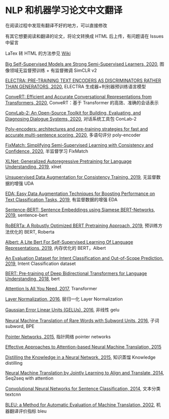 # NLP 和机器学习论文中文翻译

在阅读过程中发现有翻译不好的地方，可以直接修改

有其它想要阅读和翻译的论文，将论文转换成 HTML 后上传，有问题请在 Issues 中留言

LaTex 转 HTML 的方法参见 [Wiki](https://github.com/yiyibooks/nlp_machine_learning_papers/wiki/%E5%A6%82%E4%BD%95%E5%B0%86-LaTex-%E8%BD%AC%E6%8D%A2%E6%88%90-HTML) 

[Big Self-Supervised Models are Strong Semi-Supervised Learners, 2020](https://www.yiyibooks.cn/nlp/SimCLRv2/index.html), 图像领域无监督预训练 + 有监督微调 SimCLR v2

[ELECTRA: PRE-TRAINING TEXT ENCODERS AS DISCRIMINATORS RATHER THAN GENERATORS, 2020](https://yiyibooks.cn/nlp/ELECTRA/index.html), ELECTRA 生成器+判别器预训练语言模型

[ConveRT: Efficient and Accurate Conversational Representations from Transformers, 2020](https://www.yiyibooks.cn/nlp/ConvRT/index.html), ConveRT：基于 Transformer 的高效、准确的会话表示

[ConvLab-2: An Open-Source Toolkit for Building, Evaluating, and Diagnosing Dialogue Systems, 2020](https://www.yiyibooks.cn/nlp/ConvLab2/index.html), 对话系统工具包 ConLab-2

[Poly-encoders: architectures and pre-training strategies for fast and accurate multi-sentence scoring, 2020](https://www.yiyibooks.cn/nlp/poly-encoder/index.html), 多语句评分 poly-encoder

[FixMatch: Simplifying Semi-Supervised Learning with Consistency and Confidence, 2020](https://www.yiyibooks.cn/nlp/FixMatch/index.html), 半监督学习 FixMatch

[XLNet: Generalized Autoregressive Pretraining for Language Understanding, 2019](https://www.yiyibooks.cn/nlp/XLNet/index.html), xlnet

[Unsupervised Data Augmentation for Consistency Training, 2019](https://www.yiyibooks.cn/nlp/uda/index.html), 无监督数据的增强 UDA

[EDA: Easy Data Augmentation Techniques for Boosting Performance on Text Classification Tasks, 2019](https://yiyibooks.cn/nlp/EDA/index.html), 有监督数据的增强 EDA

[Sentence-BERT: Sentence Embeddings using Siamese BERT-Networks, 2019](https://www.yiyibooks.cn/nlp/SentenceBERT_Sentence_Embeddings_using_Siamese_BERTNetworks/index.html), sentence-bert

[RoBERTa: A Robustly Optimized BERT Pretraining Approach, 2019](https://www.yiyibooks.cn/nlp/roberta/index.html), 预训练方法优化的 BERT, Roberta

[Albert: A Lite Bert For Self-Supervised Learning Of Language Representations, 2019](https://yiyibooks.cn/yiyibooks/A_LITE_BERT_FOR_SELFSUPERVISED_LEARNING_OF_LANGUAGE_REPRESENTATIONS/index.html), 内存优化的 BERT，Albert

[An Evaluation Dataset for Intent Classification and Out-of-Scope Prediction, 2019](https://yiyibooks.cn/yiyibooks/An_Evaluation_Dataset_for_Intent_Classification/index.html), Intent Classification dataset

[BERT: Pre-training of Deep Bidirectional Transformers for Language Understanding, 2018](https://www.yiyibooks.cn/nlp/bert/main.html), bert

[Attention Is All You Need, 2017](https://yiyibooks.cn/yiyibooks/Attention_Is_All_You_Need/index.html), Transformer

[Layer Normalization, 2016](https://www.yiyibooks.cn/nlp/layer_norm/index.html), 层归一化 Layer Normalization

[Gaussian Error Linear Units (GELUs), 2016](https://www.yiyibooks.cn/nlp/gelu/main.html), 非线性 gelu

[Neural Machine Translation of Rare Words with Subword Units, 2016](https://yiyibooks.cn/yiyibooks/Neural_Machine_Translation_of_Rare_Words_with_Subword_Units/index.html), 子词 subword, BPE

[Pointer Networks, 2015](https://www.yiyibooks.cn/nlp/pointer_network/index.html), 指针网络 pointer networks

[Effective Approaches to Attention-based Neural Machine Translation, 2015](https://yiyibooks.cn/yiyibooks/Effective_Approaches_to_Attention_Based_Neural_Machine_Translation/index.html)

[Distilling the Knowledge in a Neural Network, 2015](https://www.yiyibooks.cn/nlp/Knowledge_Distilling/index.html), 知识蒸馏 Knowledge distilling

[Neural Machine Translation by Jointly Learning to Align and Translate, 2014](https://yiyibooks.cn/yiyibooks/Neural_Machine_Translation_by_Jointly_Learning_to_Align_and_Translate/index.html), Seq2seq with attention

[Convolutional Neural Networks for Sentence Classification, 2014](https://www.yiyibooks.cn/nlp/textcnn/index.html), 文本分类 textcnn

[BLEU: a Method for Automatic Evaluation of Machine Translation, 2002](https://yiyibooks.cn/yiyibooks/BLEU_a_Method_for_Automatic_Evaluation_of_Machine_Translation/index.html), 机器翻译评价指标 bleu
